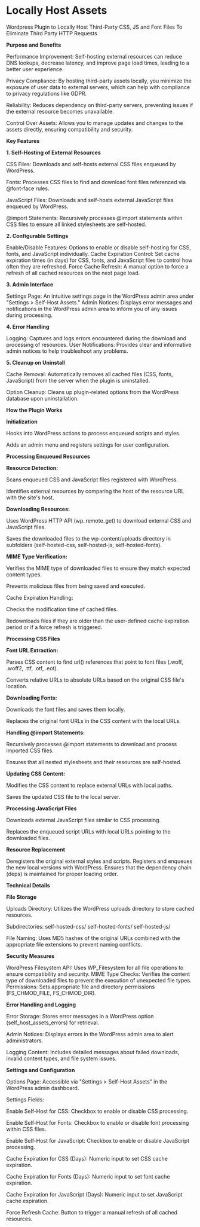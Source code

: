 # Locally Host Assets

Wordpress Plugin to Locally Host Third-Party CSS, JS and Font Files To Eliminate Third Party HTTP Requests

**Purpose and Benefits**

Performance Improvement: Self-hosting external resources can reduce DNS lookups, decrease latency, and improve page load times, leading to a better user experience.

Privacy Compliance: By hosting third-party assets locally, you minimize the exposure of user data to external servers, which can help with compliance to privacy regulations like GDPR.

Reliability: Reduces dependency on third-party servers, preventing issues if the external resource becomes unavailable.

Control Over Assets: Allows you to manage updates and changes to the assets directly, ensuring compatibility and security.

**Key Features**

**1. Self-Hosting of External Resources**

CSS Files: Downloads and self-hosts external CSS files enqueued by WordPress.

Fonts: Processes CSS files to find and download font files referenced via @font-face rules.

JavaScript Files: Downloads and self-hosts external JavaScript files enqueued by WordPress.

@import Statements: Recursively processes @import statements within CSS files to ensure all linked stylesheets are self-hosted.

**2. Configurable Settings**

Enable/Disable Features: Options to enable or disable self-hosting for CSS, fonts, and JavaScript individually.
Cache Expiration Control: Set cache expiration times (in days) for CSS, fonts, and JavaScript files to control how often they are refreshed.
Force Cache Refresh: A manual option to force a refresh of all cached resources on the next page load.

**3. Admin Interface**

Settings Page: An intuitive settings page in the WordPress admin area under "Settings > Self-Host Assets."
Admin Notices: Displays error messages and notifications in the WordPress admin area to inform you of any issues during processing.

**4. Error Handling**
   
Logging: Captures and logs errors encountered during the download and processing of resources.
User Notifications: Provides clear and informative admin notices to help troubleshoot any problems.

**5. Cleanup on Uninstall**

Cache Removal: Automatically removes all cached files (CSS, fonts, JavaScript) from the server when the plugin is uninstalled.

Option Cleanup: Cleans up plugin-related options from the WordPress database upon uninstallation.

**How the Plugin Works**

**Initialization**

Hooks into WordPress actions to process enqueued scripts and styles.

Adds an admin menu and registers settings for user configuration.

**Processing Enqueued Resources**

**Resource Detection:**

Scans enqueued CSS and JavaScript files registered with WordPress.

Identifies external resources by comparing the host of the resource URL with the site's host.

**Downloading Resources:**

Uses WordPress HTTP API (wp_remote_get) to download external CSS and JavaScript files.

Saves the downloaded files to the wp-content/uploads directory in subfolders (self-hosted-css, self-hosted-js, self-hosted-fonts).

**MIME Type Verification:**

Verifies the MIME type of downloaded files to ensure they match expected content types.

Prevents malicious files from being saved and executed.

Cache Expiration Handling:

Checks the modification time of cached files.

Redownloads files if they are older than the user-defined cache expiration period or if a force refresh is triggered.

**Processing CSS Files**

**Font URL Extraction:**

Parses CSS content to find url() references that point to font files (.woff, .woff2, .ttf, .otf, .eot).

Converts relative URLs to absolute URLs based on the original CSS file's location.

**Downloading Fonts:**

Downloads the font files and saves them locally.

Replaces the original font URLs in the CSS content with the local URLs.

**Handling @import Statements:**

Recursively processes @import statements to download and process imported CSS files.

Ensures that all nested stylesheets and their resources are self-hosted.

**Updating CSS Content:**

Modifies the CSS content to replace external URLs with local paths.

Saves the updated CSS file to the local server.

**Processing JavaScript Files**

Downloads external JavaScript files similar to CSS processing.

Replaces the enqueued script URLs with local URLs pointing to the downloaded files.

**Resource Replacement**

Deregisters the original external styles and scripts.
Registers and enqueues the new local versions with WordPress.
Ensures that the dependency chain (deps) is maintained for proper loading order.

**Technical Details**

**File Storage**

Uploads Directory: Utilizes the WordPress uploads directory to store cached resources.

Subdirectories:
self-hosted-css/
self-hosted-fonts/
self-hosted-js/

File Naming: Uses MD5 hashes of the original URLs combined with the appropriate file extensions to prevent naming conflicts.

**Security Measures**

WordPress Filesystem API: Uses WP_Filesystem for all file operations to ensure compatibility and security.
MIME Type Checks: Verifies the content type of downloaded files to prevent the execution of unexpected file types.
Permissions: Sets appropriate file and directory permissions (FS_CHMOD_FILE, FS_CHMOD_DIR).

**Error Handling and Logging**

Error Storage: Stores error messages in a WordPress option (self_host_assets_errors) for retrieval.

Admin Notices: Displays errors in the WordPress admin area to alert administrators.

Logging Content: Includes detailed messages about failed downloads, invalid content types, and file system issues.

**Settings and Configuration**

Options Page: Accessible via "Settings > Self-Host Assets" in the WordPress admin dashboard.

Settings Fields:

Enable Self-Host for CSS: Checkbox to enable or disable CSS processing.

Enable Self-Host for Fonts: Checkbox to enable or disable font processing within CSS files.

Enable Self-Host for JavaScript: Checkbox to enable or disable JavaScript processing.

Cache Expiration for CSS (Days): Numeric input to set CSS cache expiration.

Cache Expiration for Fonts (Days): Numeric input to set font cache expiration.

Cache Expiration for JavaScript (Days): Numeric input to set JavaScript cache expiration.

Force Refresh Cache: Button to trigger a manual refresh of all cached resources.
